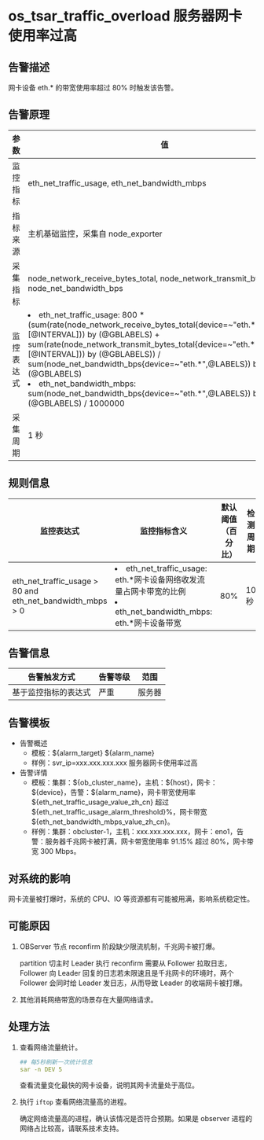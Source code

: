 # os_tsar_traffic_overload 服务器网卡使用率过高

## 告警描述

网卡设备 eth.* 的带宽使用率超过 80% 时触发该告警。

## 告警原理

| 参数 | 值 |
| --- | --- |
| 监控指标 | eth_net_traffic_usage, eth_net_bandwidth_mbps |
| 指标来源 | 主机基础监控，采集自 node_exporter |
| 采集指标 | node_network_receive_bytes_total, node_network_transmit_bytes_total, node_net_bandwidth_bps |
| 监控表达式 |<li> eth_net_traffic_usage: 800 * (sum(rate(node_network_receive_bytes_total{device=~"eth.\*",@LABELS}[@INTERVAL])) by (@GBLABELS) + sum(rate(node_network_transmit_bytes_total{device=~"eth.\*",@LABELS}[@INTERVAL])) by (@GBLABELS)) / sum(node_net_bandwidth_bps{device=~"eth.\*",@LABELS}) by (@GBLABELS)</li><li>eth_net_bandwidth_mbps: sum(node_net_bandwidth_bps{device=~"eth.*",@LABELS}) by (@GBLABELS) / 1000000</li> |
| 采集周期 | 1 秒 |

## 规则信息

| 监控表达式 | 监控指标含义 | 默认阈值（百分比） | 检测周期 | 消除周期 |
| --- | --- | --- | --- | --- |
| eth_net_traffic_usage > 80 and eth_net_bandwidth_mbps > 0 | <li>eth_net_traffic_usage: eth.\*网卡设备网络收发流量占网卡带宽的比例</li><li>eth_net_bandwidth_mbps: eth.*网卡设备带宽</li> | 80% | 10 秒 | 5 分钟 |

## 告警信息

| 告警触发方式 | 告警等级 | 范围 |
| --- | --- | --- |
| 基于监控指标的表达式 | 严重 | 服务器 |

## 告警模板

* 告警概述
  * 模板：\${alarm_target} ${alarm_name}
  * 样例：svr_ip=xxx.xxx.xxx.xxx 服务器网卡使用率过高
* 告警详情
  * 模板：集群：\${ob_cluster_name}，主机：\${host}，网卡：${device}，告警：\${alarm_name}，网卡带宽使用率 \${eth_net_traffic_usage_value_zh_cn} 超过 \${eth_net_traffic_usage_alarm_threshold}%，网卡带宽 \${eth_net_bandwidth_mbps_value_zh_cn}。
  * 样例：集群：obcluster-1，主机：xxx.xxx.xxx.xxx，网卡：eno1，告警：服务器千兆网卡被打满，网卡带宽使用率 91.15% 超过 80%，网卡带宽 300 Mbps。

## 对系统的影响

网卡流量被打爆时，系统的 CPU、IO 等资源都有可能被用满，影响系统稳定性。

## 可能原因

1. OBServer 节点 reconfirm 阶段缺少限流机制，千兆网卡被打爆。

    partition 切主时 Leader 执行 reconfirm 需要从 Follower 拉取日志，Follower 向 Leader 回复的日志若未限速且是千兆网卡的环境时，两个 Follower 会同时给 Leader 发日志，从而导致 Leader 的收端网卡被打爆。

2. 其他消耗网络带宽的场景存在大量网络请求。

## 处理方法

1. 查看网络流量统计。

    ```yaml
    ## 每5秒刷新一次统计信息
    sar -n DEV 5
    ```

    查看流量变化最快的网卡设备，说明其网卡流量处于高位。

2. 执行 `iftop` 查看网络流量高的进程。

    确定网络流量高的进程，确认该情况是否符合预期。如果是 observer 进程的网络占比较高，请联系技术支持。
